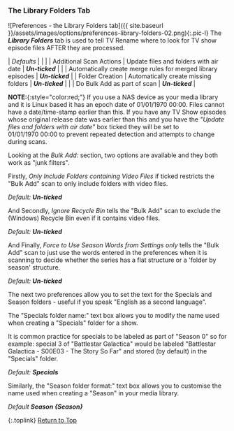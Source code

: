 <!-- START PREFERENCES {LIBRARY FOLDERS TAB] -- -->
### The Library Folders Tab

![Preferences - the Library Folders tab]({{ site.baseurl }}/assets/images/options/preferences-library-folders-02.png){:.pic-l}
The _**Library Folders**_ tab is used to tell TV&nbsp;Rename where to look for TV show episode files AFTER they are processed.


| *Defaults* | | |
| Additional Scan Actions | Update files and folders with air date | _**Un-ticked**_ |
| | Automatically create merge rules for merged library episodes | _**Un-ticked**_ |
| Folder Creation | Automatically create missing folders | _**Un-ticked**_ |
| | Do Bulk Add as part of scan | _**Un-ticked**_ |

**NOTE:**{:style="color:red;"} If you use a NAS device as your media library and it is Linux based it has an epoch date of 01/01/1970&nbsp;00:00. Files cannot have a date/time-stamp earlier than this. If you have any TV Show episodes whose original release date was earlier than this and you have the _"Update files and folders with air date"_ box ticked they will be set to 01/01/1970&nbsp;00:00 to prevent repeated detection and attempts to change during scans.

Looking at the *Bulk Add:* section, two options are available and they both work as "junk filters".

Firstly, *Only Include Folders containing Video Files* if ticked restricts the "Bulk Add" scan to only include folders with video files.

_Default:_ _**Un-ticked**_

And Secondly, *Ignore Recycle Bin* tells the "Bulk Add" scan to exclude the (Windows) Recycle Bin even if it contains video files.

_Default:_ _**Un-ticked**_

And Finally, *Force to Use Season Words from Settings only* tells the "Bulk Add" scan to just use the words entered in the preferences when it is scanning to decide whether the series has a flat structure or a 'folder by season' structure.

_Default:_ _**Un-ticked**_


The next two preferences allow you to set the text for the Specials and Season folders - useful if you speak "English as a second language".

The "Specials folder name:" text box allows you to modify the name used when creating a "Specials" folder for a show.

It is common practice for specials to be labeled as part of "Season 0" so for example: special 3 of "Battlestar Galactica" would be labeled "Battlestar Galactica - S00E03 - The Story So Far"  and stored (by default) in the "Specials" folder.

_Default:_ _**Specials**_

Similarly, the "Season folder format:" text box allows you to customise the name used when creating a "Season" in your media library.

_Default_ _**Season \{Season\}**_

{:.toplink}
[Return to Top]()
<!-- END PREFERENCES {LIBRARY FOLDERS TAB] ---- -->
